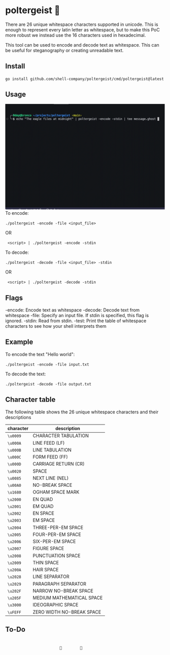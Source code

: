 # poltergeist 👻

There are 26 unique whitespace characters supported in unicode. This is enough to represent every latin letter as whitespace, but to make this PoC more robust we instead use the 16 characters used in hexadecimal.

This tool can be used to encode and decode text as whitespace. This can be useful for steganography or creating unreadable text.

## Install 

`go install github.com/shell-company/poltergeist/cmd/poltergeist@latest   `

## Usage
<img src="./geist.gif">
To encode:

`./poltergeist -encode -file <input_file>`

OR 

` <script> | ./poltergeist -encode -stdin`

To decode:

`./poltergeist -decode -file <input_file> -stdin`

OR

` <script> | ./poltergeist -decode -stdin`

## Flags

-encode: Encode text as whitespace
-decode: Decode text from whitespace
-file: Specify an input file. If stdin is specified, this flag is ignored.
-stdin: Read from stdin.
-test: Print the table of whitespace characters to see how your shell interprets them

## Example

To encode the text "Hello world":

`./poltergeist -encode -file input.txt`

To decode the text:

`./poltergeist -decode -file output.txt`

## Character table

The following table shows the 26 unique whitespace characters and their descriptions

| character | description |
| --------- | ---------- |
|`\u0009` | CHARACTER TABULATION |
|`\u000A` | LINE FEED (LF) |
|`\u000B` | LINE TABULATION |
|`\u000C` | FORM FEED (FF) |
|`\u000D` | CARRIAGE RETURN (CR) |
|`\u0020` | SPACE |
|`\u0085` | NEXT LINE (NEL) |
|`\u00A0` | NO-BREAK SPACE |
|`\u1680` | OGHAM SPACE MARK |
|`\u2000` | EN QUAD |
|`\u2001` | EM QUAD |
|`\u2002` | EN SPACE |
|`\u2003` | EM SPACE |
|`\u2004` | THREE-PER-EM SPACE |
|`\u2005` | FOUR-PER-EM SPACE |
|`\u2006` | SIX-PER-EM SPACE |
|`\u2007` | FIGURE SPACE |
|`\u2008` | PUNCTUATION SPACE |
|`\u2009` | THIN SPACE |
|`\u200A` | HAIR SPACE |
|`\u2028` | LINE SEPARATOR |
|`\u2029` | PARAGRAPH SEPARATOR |
|`\u202F` | NARROW NO-BREAK SPACE |
|`\u205F` | MEDIUM MATHEMATICAL SPACE |
|`\u3000` | IDEOGRAPHIC SPACE |
|`\uFEFF` | ZERO WIDTH NO-BREAK SPACE |

## To-Do
```
                   
                	               	
```
